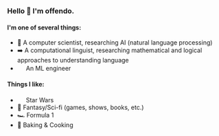 ### Hello :wave: I'm offendo.

#### I'm one of several things:
- 🤖 A computer scientist, researching AI (natural language processing)
- ➡️ A computational linguist, researching mathematical and logical approaches to understanding language
- <img height="16" width="16" src="https://unpkg.com/simple-icons@v6/icons/pytorch.svg" /> An ML engineer

#### Things I like:
- <img height="16" width="16" src="https://emojis.slackmojis.com/emojis/images/1511368775/3217/bluelightsaber.png?1511368775" /> Star Wars
- 🐉 Fantasy/Sci-fi (games, shows, books, etc.)
- 🏎️ Formula 1
- 🥖 Baking & Cooking

<!---
offendo/offendo is a ✨ special ✨ repository because its `README.md` (this file) appears on your GitHub profile.
You can click the Preview link to take a look at your changes.
--->
